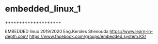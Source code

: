 # embedded_linux_1
++++++++++++++++++++

EMBEDDED linux 2019/2020
Eng.Keroles Shenouda 
https://www.learn-in-depth.com/
https://www.facebook.com/groups/embedded.system.KS/ 


